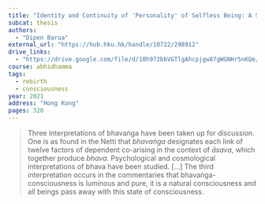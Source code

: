 ```yaml
---
title: "Identity and Continuity of 'Personality' of Selfless Being: A Study of the Concept of *Bhavaṅga-citta* in Theravāda Buddhism"
subcat: thesis
authors:
  - "Dipen Barua"
external_url: "https://hub.hku.hk/handle/10722/298912"
drive_links:
  - "https://drive.google.com/file/d/10h972bbVGTlgAhcpjgw87gWGNHr5nKQe/view?usp=sharing"
course: abhidhamma
tags:
  - rebirth
  - consciousness
year: 2021
address: "Hong Kong"
pages: 320 
---
```


> Three interpretations of
bhavaṅga have been taken up for discussion. One is as found in the Netti that *bhavaṅga*
designates each link of twelve factors of dependent co-arising in the context of *āsava*, which 
together produce *bhava.*
Psychological and cosmological interpretations of bhava have been 
studied. [...]
The third interpretation occurs in the commentaries that bhavaṅga-consciousness is 
luminous and pure, it is a natural consciousness and all beings pass away with this state of 
consciousness.
 